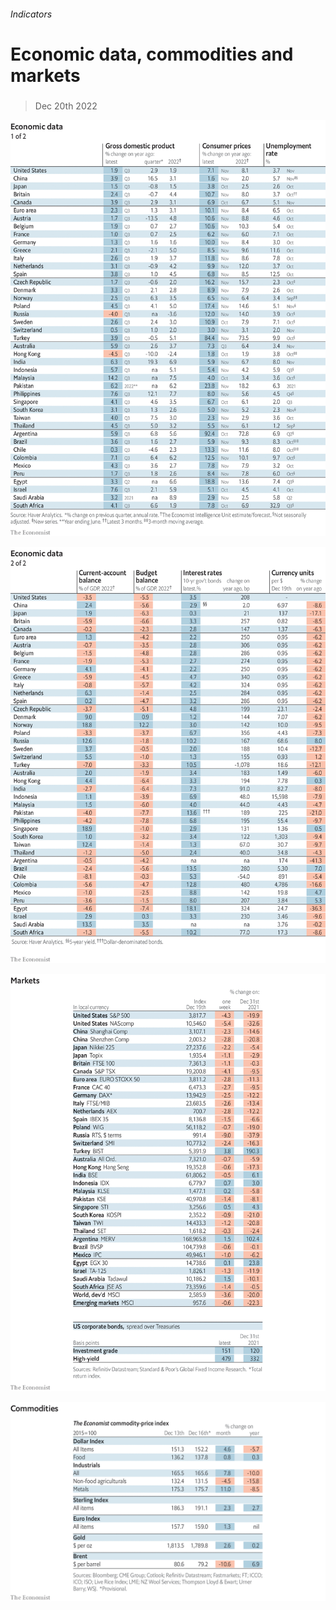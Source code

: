 ###### Indicators

# Economic data, commodities and markets 

#####  

> Dec 20th 2022 

![image](images/20221224_INT101.png) 


![image](images/20221224_INT102.png) 


![image](images/20221224_INT201.png) 


![image](images/20221224_INT401.png) 


